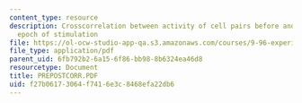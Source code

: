 ```yaml
---
content_type: resource
description: Crosscorrelation between activity of cell pairs before and after 20min
  epoch of stimulation
file: https://ol-ocw-studio-app-qa.s3.amazonaws.com/courses/9-96-experimental-methods-of-adjustable-tetrode-array-neurophysiology-january-iap-2001/f27b06173064f7416e3c8468efa22db6_PREPOSTCORR.PDF
file_type: application/pdf
parent_uid: 6fb792b2-6a15-6f86-bb98-8b6324ea46d8
resourcetype: Document
title: PREPOSTCORR.PDF
uid: f27b0617-3064-f741-6e3c-8468efa22db6
---
```

